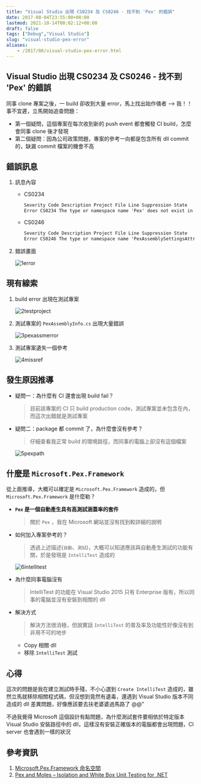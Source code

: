 ```yaml
---
title: "Visual Studio 出現 CS0234 及 CS0246 - 找不到 'Pex' 的錯誤"
date: 2017-08-04T23:55:00+08:00
lastmod: 2021-10-14T00:02:12+08:00
draft: false
tags: ["Debug","Visual Studio"]
slug: "visual-studio-pex-error"
aliases:
    - /2017/08/visual-studio-pex-error.html
---
```

## Visual Studio 出現 CS0234 及 CS0246 - 找不到 'Pex' 的錯誤

同事 clone 專案之後，一 build 卻收到大量 error，馬上找出始作俑者 --> 我！！ 事不宜遲，立馬開始追查問題：

* 第一個疑問，這個專案在每次收到新的 push event 都會觸發 CI build，怎麼會同事 clone 後才發現
* 第二個疑問：因為公司政策問題，專案的參考一向都是包含所有 dll commit 的，缺漏 commit 檔案的機會不高
  
## 錯誤訊息

1. 訊息內容

    * CS0234

        ```txt
        Severity Code Description Project File Line Suppression State
        Error CS0234 The type or namespace name 'Pex' does not exist in the namespace 'Microsoft' (are you missing an assembly reference?) DemoMSTest.IntelliTests C:\Users\YowkoTsai\Documents\Visual Studio 2015\Projects\Demo\DemoMSTest.IntelliTests\Properties\PexAssemblyInfo.cs 2 Active
        ```

    * CS0246

        ```txt
        Severity Code Description Project File Line Suppression State
        Error CS0246 The type or namespace name 'PexAssemblySettingsAttribute' could not be found (are you missing a using directive or an assembly reference?) DemoMSTest.IntelliTests C:\Users\YowkoTsai\Documents\Visual Studio 2015\Projects\Demo\DemoMSTest.IntelliTests\Properties\PexAssemblyInfo.cs 9 Active
        ```

2. 錯誤畫面

    ![1error](https://user-images.githubusercontent.com/3851540/28976382-38e23096-7970-11e7-8cc4-cfae01f56716.png)

## 現有線索

1. build error 出現在測試專案

    ![2testproject](https://user-images.githubusercontent.com/3851540/28976377-38965fc2-7970-11e7-8711-126d41e2692b.png)

2. 測試專案的 `PexAssemblyInfo.cs` 出現大量錯誤

    ![3pexassmerror](https://user-images.githubusercontent.com/3851540/28976379-38bc7608-7970-11e7-997b-6e3738070e14.png)

3. 測試專案遺失一個參考

    ![4missref](https://user-images.githubusercontent.com/3851540/28976380-38c612d0-7970-11e7-8b68-df0e7fa14e56.png)

## 發生原因推導

* 疑問一：為什麼有 CI 還會出現 build fail？

    > 目前該專案的 CI 只 build production code，測試專案並未包含在內，而這次出錯就是測試專案

* 疑問二：package 都 commit 了，為什麼會沒有參考？

    > 仔細查看我正常 build 的環境路徑，而同事的電腦上卻沒有這個檔案

    ![5pexpath](https://user-images.githubusercontent.com/3851540/28976381-38dbd8d6-7970-11e7-85de-15a6894b316c.png)

## 什麼是 `Microsoft.Pex.Framework`

從上面推導，大概可以確定是 `Microsoft.Pex.Framework` 造成的，但 `Microsoft.Pex.Framework` 是什麼勒？

* **`Pex` 是一個自動產生具有高測試涵蓋率的套件**

    > 關於 `Pex` ，我在 Microsoft 網站並沒有找到較詳細的說明

* 如何加入專案參考的？

    > 透過上述描述(`自動`、`測試`)，大概可以知道應該與自動產生測試的功能有關，於是發現是 `IntelliTest` 造成的

    ![6intellitest](https://user-images.githubusercontent.com/3851540/28976383-38e5c4b8-7970-11e7-9fa7-18bfccfcdbb8.png)

* 為什麼同事電腦沒有

    > IntelliTest 的功能在 Visual Studio 2015 只有 Enterprise 版有，所以同事的電腦並沒有安裝到相關的 dll

* 解決方式

    > 解決方法很消極，但說實話 `IntelliTest` 的普及率及功能性好像沒有到非用不可的地步

    * Copy 相關 dll
    * 移除 `IntelliTest` 測試

## 心得

這次的問題是我在建立測試時手殘，不小心選到 `Create IntelliTest` 造成的，雖然立馬就移除相關程式碼，但沒想到竟然有遺毒，還遇到 Visual Studio 版本不同造成的 dll 差異問題，好像應該要去扶老婆婆過馬路了 @@"

不過我覺得 Microsoft 這個設計有點問題，為什麼測試套件要相依於特定版本 Visual Studio 安裝路徑中的 dll，這樣沒有安裝正確版本的電腦都會出現問題，CI server 也會遇到一樣的狀況

## 參考資訊

1. [Microsoft.Pex.Framework 命名空間](https://msdn.microsoft.com/zh-tw/library/microsoft.pex.framework.aspx)
2. [Pex and Moles – Isolation and White Box Unit Testing for .NET](https://www.microsoft.com/en-us/research/project/pex-and-moles-isolation-and-white-box-unit-testing-for-net/)
